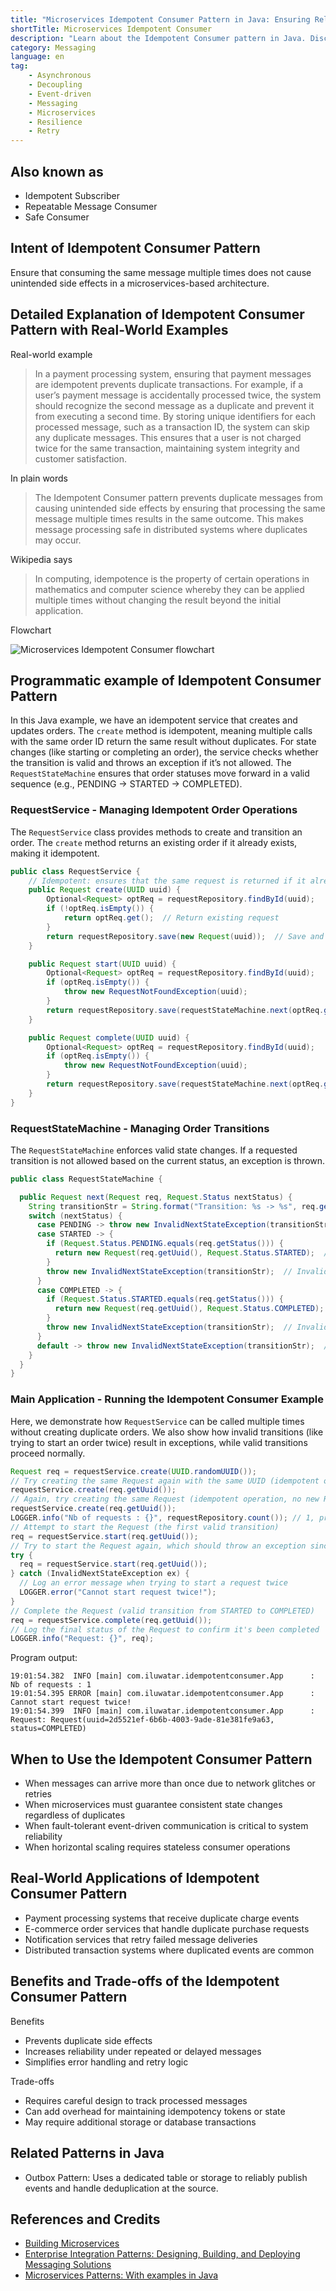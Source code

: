 ```yaml
---
title: "Microservices Idempotent Consumer Pattern in Java: Ensuring Reliable Message Processing"
shortTitle: Microservices Idempotent Consumer
description: "Learn about the Idempotent Consumer pattern in Java. Discover how it ensures reliable and consistent message processing, even in cases of duplicate messages."
category: Messaging
language: en
tag:
    - Asynchronous
    - Decoupling
    - Event-driven
    - Messaging
    - Microservices
    - Resilience
    - Retry
---
```


## Also known as

* Idempotent Subscriber
* Repeatable Message Consumer
* Safe Consumer

## Intent of Idempotent Consumer Pattern

Ensure that consuming the same message multiple times does not cause unintended side effects in a microservices-based architecture.

## Detailed Explanation of Idempotent Consumer Pattern with Real-World Examples

Real-world example

> In a payment processing system, ensuring that payment messages are idempotent prevents duplicate transactions. For example, if a user’s payment message is accidentally processed twice, the system should recognize the second message as a duplicate and prevent it from executing a second time. By storing unique identifiers for each processed message, such as a transaction ID, the system can skip any duplicate messages. This ensures that a user is not charged twice for the same transaction, maintaining system integrity and customer satisfaction.

In plain words

> The Idempotent Consumer pattern prevents duplicate messages from causing unintended side effects by ensuring that processing the same message multiple times results in the same outcome. This makes message processing safe in distributed systems where duplicates may occur.


Wikipedia says

> In computing, idempotence is the property of certain operations in mathematics and computer science whereby they can be applied multiple times without changing the result beyond the initial application.

Flowchart

![Microservices Idempotent Consumer flowchart](./etc/microservices-idempotent-consumer-flowchart.png)

## Programmatic example of Idempotent Consumer Pattern

In this Java example, we have an idempotent service that creates and updates orders. The `create` method is idempotent, meaning multiple calls with the same order ID return the same result without duplicates. For state changes (like starting or completing an order), the service checks whether the transition is valid and throws an exception if it’s not allowed. The `RequestStateMachine` ensures that order statuses move forward in a valid sequence (e.g., PENDING → STARTED → COMPLETED).

### RequestService - Managing Idempotent Order Operations

The `RequestService` class provides methods to create and transition an order. The `create` method returns an existing order if it already exists, making it idempotent.

```java
public class RequestService {
    // Idempotent: ensures that the same request is returned if it already exists
    public Request create(UUID uuid) {
        Optional<Request> optReq = requestRepository.findById(uuid);
        if (!optReq.isEmpty()) {
            return optReq.get();  // Return existing request
        }
        return requestRepository.save(new Request(uuid));  // Save and return new request
    }

    public Request start(UUID uuid) {
        Optional<Request> optReq = requestRepository.findById(uuid);
        if (optReq.isEmpty()) {
            throw new RequestNotFoundException(uuid);
        }
        return requestRepository.save(requestStateMachine.next(optReq.get(), Request.Status.STARTED));
    }

    public Request complete(UUID uuid) {
        Optional<Request> optReq = requestRepository.findById(uuid);
        if (optReq.isEmpty()) {
            throw new RequestNotFoundException(uuid);
        }
        return requestRepository.save(requestStateMachine.next(optReq.get(), Request.Status.COMPLETED));
    }
}
```

### RequestStateMachine - Managing Order Transitions

The `RequestStateMachine` enforces valid state changes. If a requested transition is not allowed based on the current status, an exception is thrown.

```java
public class RequestStateMachine {

  public Request next(Request req, Request.Status nextStatus) {
    String transitionStr = String.format("Transition: %s -> %s", req.getStatus(), nextStatus);
    switch (nextStatus) {
      case PENDING -> throw new InvalidNextStateException(transitionStr);
      case STARTED -> {
        if (Request.Status.PENDING.equals(req.getStatus())) {
          return new Request(req.getUuid(), Request.Status.STARTED);  // Valid transition
        }
        throw new InvalidNextStateException(transitionStr);  // Invalid transition
      }
      case COMPLETED -> {
        if (Request.Status.STARTED.equals(req.getStatus())) {
          return new Request(req.getUuid(), Request.Status.COMPLETED);  // Valid transition
        }
        throw new InvalidNextStateException(transitionStr);  // Invalid transition
      }
      default -> throw new InvalidNextStateException(transitionStr);  // Invalid status
    }
  }
}
```

### Main Application - Running the Idempotent Consumer Example

Here, we demonstrate how `RequestService` can be called multiple times without creating duplicate orders. We also show how invalid transitions (like trying to start an order twice) result in exceptions, while valid transitions proceed normally.

```java
Request req = requestService.create(UUID.randomUUID());
// Try creating the same Request again with the same UUID (idempotent operation)
requestService.create(req.getUuid());
// Again, try creating the same Request (idempotent operation, no new Request should be created)
requestService.create(req.getUuid());
LOGGER.info("Nb of requests : {}", requestRepository.count()); // 1, processRequest is idempotent
// Attempt to start the Request (the first valid transition)
req = requestService.start(req.getUuid());
// Try to start the Request again, which should throw an exception since it's already started
try {
  req = requestService.start(req.getUuid());
} catch (InvalidNextStateException ex) {
  // Log an error message when trying to start a request twice
  LOGGER.error("Cannot start request twice!");
}
// Complete the Request (valid transition from STARTED to COMPLETED)
req = requestService.complete(req.getUuid());
// Log the final status of the Request to confirm it's been completed
LOGGER.info("Request: {}", req);
```

Program output:

```
19:01:54.382  INFO [main] com.iluwatar.idempotentconsumer.App      : Nb of requests : 1
19:01:54.395 ERROR [main] com.iluwatar.idempotentconsumer.App      : Cannot start request twice!
19:01:54.399  INFO [main] com.iluwatar.idempotentconsumer.App      : Request: Request(uuid=2d5521ef-6b6b-4003-9ade-81e381fe9a63, status=COMPLETED)
```

## When to Use the Idempotent Consumer Pattern

* When messages can arrive more than once due to network glitches or retries
* When microservices must guarantee consistent state changes regardless of duplicates
* When fault-tolerant event-driven communication is critical to system reliability
* When horizontal scaling requires stateless consumer operations

## Real-World Applications of Idempotent Consumer Pattern

* Payment processing systems that receive duplicate charge events
* E-commerce order services that handle duplicate purchase requests
* Notification services that retry failed message deliveries
* Distributed transaction systems where duplicated events are common

## Benefits and Trade-offs of the Idempotent Consumer Pattern

Benefits

* Prevents duplicate side effects
* Increases reliability under repeated or delayed messages
* Simplifies error handling and retry logic

Trade-offs

* Requires careful design to track processed messages
* Can add overhead for maintaining idempotency tokens or state
* May require additional storage or database transactions

## Related Patterns in Java

* Outbox Pattern: Uses a dedicated table or storage to reliably publish events and handle deduplication at the source.

## References and Credits

* [Building Microservices](https://amzn.to/3UACtrU)
* [Enterprise Integration Patterns: Designing, Building, and Deploying Messaging Solutions](https://amzn.to/4dznP2Y)
* [Microservices Patterns: With examples in Java](https://amzn.to/3UyWD5O)
